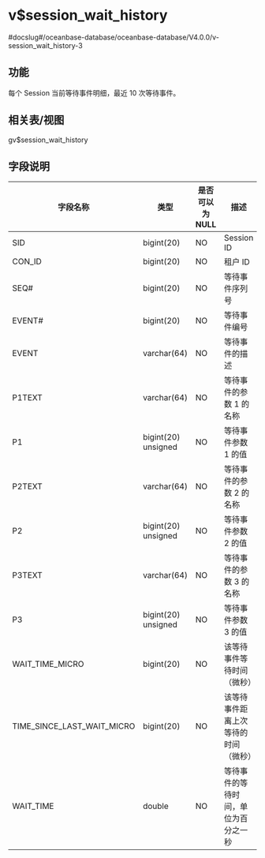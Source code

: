 v$session_wait_history 
===========================================
#docslug#/oceanbase-database/oceanbase-database/V4.0.0/v-session_wait_history-3


功能 
-----------

每个 Session 当前等待事件明细，最近 10 次等待事件。

相关表/视图 
---------------

gv$session_wait_history

字段说明 
-------------



|          **字段名称**          |       **类型**        | **是否可以为 NULL** |       **描述**       |
|----------------------------|---------------------|----------------|--------------------|
| SID                        | bigint(20)          | NO             | Session ID         |
| CON_ID                     | bigint(20)          | NO             | 租户 ID              |
| SEQ#                       | bigint(20)          | NO             | 等待事件序列号            |
| EVENT#                     | bigint(20)          | NO             | 等待事件编号             |
| EVENT                      | varchar(64)         | NO             | 等待事件的描述            |
| P1TEXT                     | varchar(64)         | NO             | 等待事件的参数 1 的名称      |
| P1                         | bigint(20) unsigned | NO             | 等待事件参数 1 的值        |
| P2TEXT                     | varchar(64)         | NO             | 等待事件的参数 2 的名称      |
| P2                         | bigint(20) unsigned | NO             | 等待事件参数 2 的值        |
| P3TEXT                     | varchar(64)         | NO             | 等待事件的参数 3 的名称      |
| P3                         | bigint(20) unsigned | NO             | 等待事件参数 3 的值        |
| WAIT_TIME_MICRO            | bigint(20)          | NO             | 该等待事件等待时间（微秒）      |
| TIME_SINCE_LAST_WAIT_MICRO | bigint(20)          | NO             | 该等待事件距离上次等待的时间（微秒） |
| WAIT_TIME                  | double              | NO             | 等待事件的等待时间，单位为百分之一秒 |



